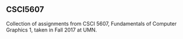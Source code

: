 ## CSCI5607
Collection of assignments from CSCI 5607, Fundamentals of Computer Graphics 1, taken in Fall 2017 at UMN.
